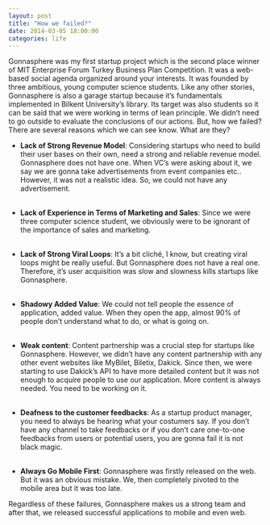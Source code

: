 ```yaml
---
layout: post		
title: "How we failed?"		
date: 2014-03-05 18:00:00		
categories: life
---
```


Gonnasphere was my first startup project which is the second place winner of MIT Enterprise Forum Turkey Business Plan Competition. It was a web-based social agenda organized around your interests. It was founded by three ambitious, young computer science students. Like any other stories, Gonnasphere is also a garage startup because it’s fundamentals implemented in Bilkent University’s library. Its target was also students so it can be said that we were working in terms of lean principle. We didn’t need to go outside to evaluate the conclusions of our actions. But, how we failed? There are several reasons which we can see know. What are they?

- **Lack of Strong Revenue Model**: Considering startups who need to build their user bases on their own, need a strong and reliable revenue model. Gonnasphere does not have one. When VC’s were asking about it, we say we are gonna take advertisements from event companies etc.. However, it was not a realistic idea. So, we could not have any advertisement.<br><br>
    
- **Lack of Experience in Terms of Marketing and Sales**: Since we were three computer science student, we obviously were to be ignorant of the importance of sales and marketing.<br><br>
    
- **Lack of Strong Viral Loops**: It’s a bit cliché, I know, but creating viral loops might be really useful. But Gonnasphere does not have a real one. Therefore, it’s user acquisition was slow and slowness kills startups like Gonnasphere.<br><br>
    
- **Shadowy Added Value**: We could not tell people the essence of application, added value. When they open the app, almost 90% of people don’t understand what to do, or what is going on.<br><br>
    
- **Weak content**: Content partnership was a crucial step for startups like Gonnasphere. However, we didn’t have any content partnership with any other event websites like MyBilet, Biletix, Dakick. Since then, we were starting to use Dakick’s API to have more detailed content but it was not enough to acquire people to use our application. More content is always needed. You need to be working on it.<br><br>
    
- **Deafness to the customer feedbacks**: As a startup product manager, you need to always be hearing what your costumers say. If you don’t have any channel to take feedbacks or if you don’t care one-to-one feedbacks from users or potential users, you are gonna fail it is not black magic.<br><br>
    
- **Always Go Mobile First**: Gonnasphere was firstly released on the web. But it was an obvious mistake. We, then completely pivoted to the mobile area but it was too late.

Regardless of these failures, Gonnasphere makes us a strong team and after that, we released successful applications to mobile and even web.